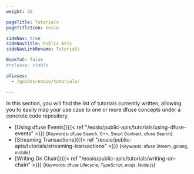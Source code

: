 ```yaml
---
weight: 30

pageTitle: Tutorials
pageTitleIcon: eosio

sideNav: true
sideNavTitle: Public APIs
sideNavLinkRename: Tutorials

BookToC: false
#release: stable

aliases:
  - /guides/eosio/tutorials/
  
---
```


In this section, you will find the list of tutorials currently written, allowing you
to easily map your use case to one or more dfuse concepts under a concrete
code repository.

- [Using dfuse Events]({{< ref "/eosio/public-apis/tutorials/using-dfuse-events" >}}) (<small>Keywords: dfuse Search, C++, Smart Contract, dfuse Search</small>)
- [Streaming Transactions]({{< ref "/eosio/public-apis/tutorials/streaming-transactions" >}}) (<small>Keywords: dfuse Stream, golang, mobile</small>)
- [Writing On Chain]({{< ref "/eosio/public-apis/tutorials/writing-on-chain" >}}) (<small>Keywords: dfuse Lifecycle, TypeScript, eosjs, Node.js</small>)

<!--
    List of potential other tutorials we had:
      - List most recent transactions, and listen to new ones
      - Shine end-to-end application using React/TypeScript
      - Slack notification from on-chain events (Workers I think)
      - Reliably sync a database (cursors + navigating forks concepts)
-->
